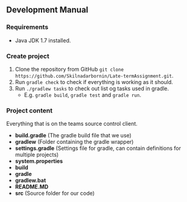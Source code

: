 ## Development Manual

### Requirements

* Java JDK 1.7 installed.

### Create project

1. Clone the repository from GitHub `git clone https://github.com/Skilnadarbornin/Late-termAssignment.git`.
2. Run `gradle check` to check if everything is working as it should.
3. Run `./gradlew tasks` to check out list og tasks used in gradle.
	- E.g. `gradle build`, `gradle test` and `gradle run`.

### Project content 
Everything that is on the teams source control client.

- **build.gradle** (The gradle build file that we use)
- **gradlew** (Folder containing the gradle wrapper)
- **settings.gradle** (Settings file for gradle, can contain definitions for multiple projects) 
- **system.properties**
- **build**
- **gradle** 
- **gradlew.bat**
- **README.MD**
- **src** (Source folder for our code)	

